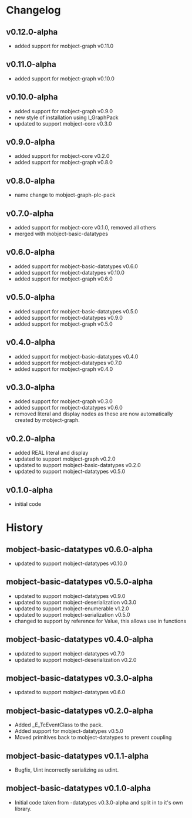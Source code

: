 # Changelog

## v0.12.0-alpha

- added support for mobject-graph v0.11.0

## v0.11.0-alpha

- added support for mobject-graph v0.10.0

## v0.10.0-alpha

- added support for mobject-graph v0.9.0
- new style of installation using I_GraphPack
- updated to support mobject-core v0.3.0

## v0.9.0-alpha

- added support for mobject-core v0.2.0
- added support for mobject-graph v0.8.0

## v0.8.0-alpha

- name change to mobject-graph-plc-pack

## v0.7.0-alpha

- added support for mobject-core v0.1.0, removed all others
- merged with mobject-basic-datatypes

## v0.6.0-alpha

- added support for mobject-basic-datatypes v0.6.0
- added support for mobject-datatypes v0.10.0
- added support for mobject-graph v0.6.0

## v0.5.0-alpha

- added support for mobject-basic-datatypes v0.5.0
- added support for mobject-datatypes v0.9.0
- added support for mobject-graph v0.5.0

## v0.4.0-alpha

- added support for mobject-basic-datatypes v0.4.0
- added support for mobject-datatypes v0.7.0
- added support for mobject-graph v0.4.0

## v0.3.0-alpha

- added support for mobject-graph v0.3.0
- added support for mobject-datatypes v0.6.0
- removed literal and display nodes as these are now automatically created by mobject-graph.

## v0.2.0-alpha

- added REAL literal and display
- updated to support mobject-graph v0.2.0
- updated to support mobject-basic-datatypes v0.2.0
- updated to support mobject-datatypes v0.5.0

## v0.1.0-alpha

- initial code

# History

## mobject-basic-datatypes v0.6.0-alpha

- updated to support mobject-datatypes v0.10.0

## mobject-basic-datatypes v0.5.0-alpha

- updated to support mobject-datatypes v0.9.0
- updated to support mobject-deserialization v0.3.0
- updated to support mobject-enumerable v1.2.0
- updated to support mobject-serialization v0.5.0
- changed to support by reference for Value, this allows use in functions

## mobject-basic-datatypes v0.4.0-alpha

- updated to support mobject-datatypes v0.7.0
- updated to support mobject-deserialization v0.2.0

## mobject-basic-datatypes v0.3.0-alpha

- updated to support mobject-datatypes v0.6.0

## mobject-basic-datatypes v0.2.0-alpha

- Added \_E_TcEventClass to the pack.
- Added support for mobject-datatypes v0.5.0
- Moved primitives back to mobject-datatypes to prevent coupling

## mobject-basic-datatypes v0.1.1-alpha

- Bugfix, Uint incorrectly serializing as udint.

## mobject-basic-datatypes v0.1.0-alpha

- Initial code taken from -datatypes v0.3.0-alpha and split in to it's own library.
